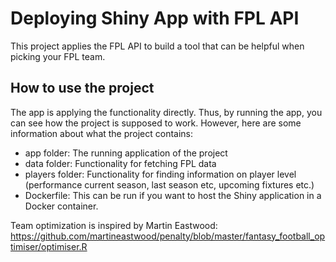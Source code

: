 # Deploying Shiny App with FPL API

This project applies the FPL API to build a tool that can be helpful when picking your FPL team.

## How to use the project
The app is applying the functionality directly. Thus, by running the app, you can see how the project is supposed to work. However, here are some information about what the project contains:

- app folder: The running application of the project
- data folder: Functionality for fetching FPL data
- players folder: Functionality for finding information on player level (performance current season, last season etc, upcoming fixtures etc.)
- Dockerfile: This can be run if you want to host the Shiny application in a Docker container. 

Team optimization is inspired by Martin Eastwood: 
https://github.com/martineastwood/penalty/blob/master/fantasy_football_optimiser/optimiser.R 